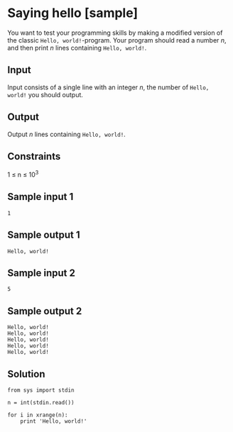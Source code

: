 # Saying hello [sample]
You want to test your programming skills by making a modified version of the classic `Hello, world!`-program. Your program should read a number _n_, and then print _n_ lines containing `Hello, world!`.

## Input
Input consists of a single line with an integer _n_, the number of `Hello, world!` you should output.

## Output
Output _n_ lines containing `Hello, world!`.

## Constraints
1 &le; n &le; 10<sup>3</sup>

## Sample input 1
```
1
```

## Sample output 1
```
Hello, world!
```

## Sample input 2
```
5
```

## Sample output 2
```
Hello, world!
Hello, world!
Hello, world!
Hello, world!
Hello, world!
```

## Solution
```
from sys import stdin

n = int(stdin.read())

for i in xrange(n):
    print 'Hello, world!'
```
